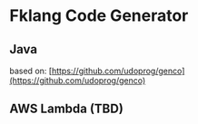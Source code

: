 # Fklang Code Generator

## Java

based on: [https://github.com/udoprog/genco](https://github.com/udoprog/genco)

## AWS Lambda (TBD)

